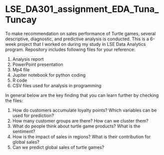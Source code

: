 # LSE_DA301_assignment_EDA_Tuna_Tuncay

To make recommendation on sales performance of Turtle games, several descriptive, diagnostic, and predictive analysis is conducted. This is a 6-week project that I worked on during my study in LSE Data Analytics program. Repository includes following files for your reference:

1)	Analysis report
2)	PowerPoint presentation
3)	Mp4 file 
4)	Jupiter notebook for python coding
5)	R code
6)	CSV files used for analysis in programming 

In general below are the key finding that you can learn further by checking the files:

1)	How do customers accumulate loyalty points? Which variables can be used for prediction?
2)	How many customer groups are there? How can we cluster them?
3)	What do people think about turtle game products? What is the sentiment?
4)	How is the impact of sales in regions? What is their contribution for global sales?
5)	Can we predict global sales of turtle games?
